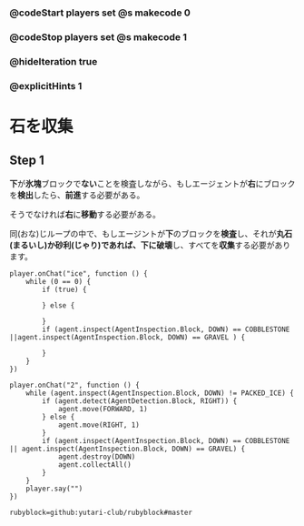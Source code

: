 ### @codeStart players set @s makecode 0
### @codeStop players set @s makecode 1

### @hideIteration true 
### @explicitHints 1


# 石を収集
<!-- # Surroundings  -->

## Step 1
**下**が**氷塊**ブロックで**ない**ことを検査しながら、もしエージェントが**右**にブロックを**検出**したら、**前進**する必要がある。<br>

そうでなければ**右**に**移動**する必要がある。<br>

同(おな)じループの中で、もしエージントが**下**のブロックを**検査**し、それが**丸石(まるいし)**か**砂利(じゃり)**であれば、**下**に**破壊**し、すべてを**収集**する必要があります。
<!-- While **inspecting the block down** that is **not** **packed ice**, if the Agent **detects the block right**, then it needs to **move forward**. Otherwise it needs to **move right**. Within the same loop, if the Agent **inspects the block down** and it is either **cobblestone** **or** **gravel**, then it needs to **destroy down** and **collect all**.  -->



```template
player.onChat("ice", function () {
    while (0 == 0) {
        if (true) {
        	
        } else {
        	
        }
        if (agent.inspect(AgentInspection.Block, DOWN) == COBBLESTONE ||agent.inspect(AgentInspection.Block, DOWN) == GRAVEL ) {
        	
        }
    }
})
```
```ghost
player.onChat("2", function () {
    while (agent.inspect(AgentInspection.Block, DOWN) != PACKED_ICE) {
        if (agent.detect(AgentDetection.Block, RIGHT)) {
            agent.move(FORWARD, 1)
        } else {
            agent.move(RIGHT, 1)
        }
        if (agent.inspect(AgentInspection.Block, DOWN) == COBBLESTONE || agent.inspect(AgentInspection.Block, DOWN) == GRAVEL) {
            agent.destroy(DOWN)
            agent.collectAll()
        }
    }
    player.say("")
})
```
```package
rubyblock=github:yutari-club/rubyblock#master
```